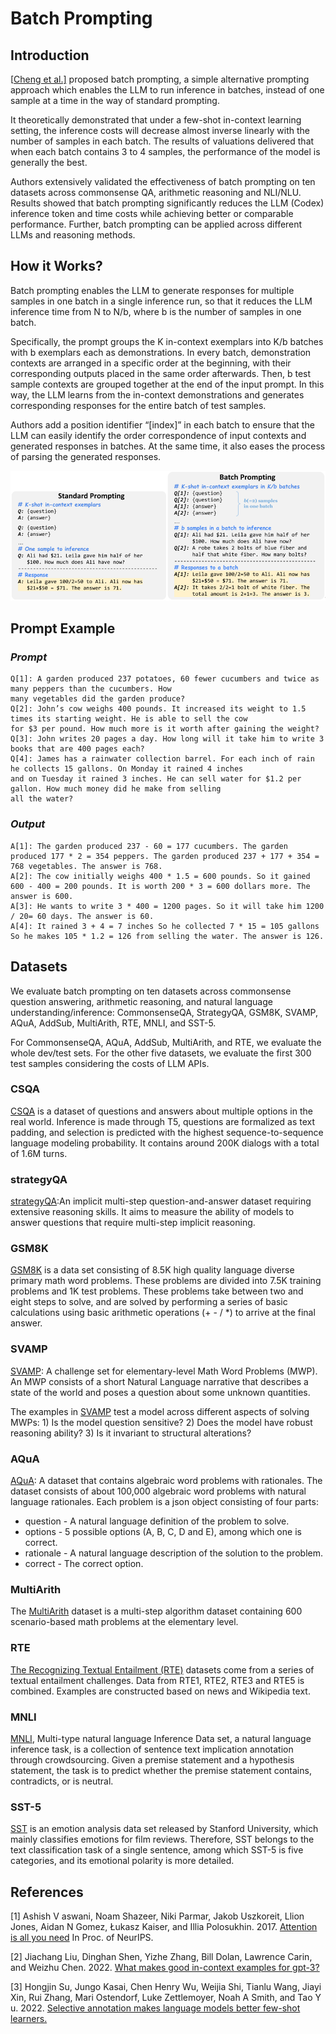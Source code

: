 # **Batch Prompting**

## Introduction

\[[Cheng et al.\]](https://arxiv.org/abs/2301.08721) proposed batch prompting, a simple alternative prompting approach which enables the LLM to run inference in batches, instead of one sample at a time in the way of standard prompting.

It theoretically demonstrated that under a few-shot in-context learning setting, the inference costs will decrease almost inverse linearly with the number of samples in each batch. The results of valuations delivered that when each batch contains 3 to 4 samples, the performance of the model is generally the best.

Authors extensively validated the effectiveness of batch prompting on ten datasets across commonsense QA, arithmetic reasoning and NLI/NLU. Results showed that batch prompting significantly reduces the LLM (Codex) inference token and time costs while achieving better or comparable performance. Further, batch prompting can be applied across different LLMs and reasoning methods.

## How it Works?

Batch prompting enables the LLM to generate responses for multiple samples in one batch in a single inference run, so that it reduces the LLM inference time from N to N/b, where b is the number of samples in one batch. 

Specifically, the prompt groups the K in-context exemplars into K/b batches with b exemplars each as demonstrations. In every batch, demonstration contexts are arranged in a specific order at the beginning, with their corresponding outputs placed in the same order afterwards. Then, b test sample contexts are grouped together at the end of the input prompt. In this way, the LLM learns from the in-context demonstrations and generates corresponding responses for the entire batch of test samples. 

Authors add a position identifier “\[index\]” in each batch to ensure that the LLM can easily identify the order correspondence of input contexts and generated responses in batches. At the same time, it also eases the process of parsing the generated responses.

![batch_img1.png](img/batch_img1.png)



## Prompt Example

### *Prompt*

```
Q[1]: A garden produced 237 potatoes, 60 fewer cucumbers and twice as many peppers than the cucumbers. How
many vegetables did the garden produce?
Q[2]: John’s cow weighs 400 pounds. It increased its weight to 1.5 times its starting weight. He is able to sell the cow
for $3 per pound. How much more is it worth after gaining the weight?
Q[3]: John writes 20 pages a day. How long will it take him to write 3 books that are 400 pages each?
Q[4]: James has a rainwater collection barrel. For each inch of rain he collects 15 gallons. On Monday it rained 4 inches
and on Tuesday it rained 3 inches. He can sell water for $1.2 per gallon. How much money did he make from selling
all the water?
```

### *Output* 

```
A[1]: The garden produced 237 - 60 = 177 cucumbers. The garden produced 177 * 2 = 354 peppers. The garden produced 237 + 177 + 354 = 768 vegetables. The answer is 768.
A[2]: The cow initially weighs 400 * 1.5 = 600 pounds. So it gained 600 - 400 = 200 pounds. It is worth 200 * 3 = 600 dollars more. The answer is 600.
A[3]: He wants to write 3 * 400 = 1200 pages. So it will take him 1200 / 20= 60 days. The answer is 60.
A[4]: It rained 3 + 4 = 7 inches So he collected 7 * 15 = 105 gallons So he makes 105 * 1.2 = 126 from selling the water. The answer is 126.
```

## Datasets

We evaluate batch prompting on ten datasets across commonsense question answering,
arithmetic reasoning, and natural language understanding/inference: CommonsenseQA, 
StrategyQA, GSM8K, SVAMP, AQuA, AddSub, MultiArith, RTE, MNLI, and SST-5.

For CommonsenseQA, AQuA, AddSub, MultiArith, and RTE, we evaluate the whole dev/test
sets. For the other five datasets, we evaluate the first 300 test samples considering the costs of LLM APIs.

### CSQA

[CSQA](https://www.huggingface.co/datasets/skrishna/CSQA_preprocessed) is a dataset of questions and answers about multiple options in the real world. Inference is made through T5, questions are formalized as text padding, and selection is predicted with the highest sequence-to-sequence language modeling probability. It contains around 200K dialogs with a total of 1.6M turns.

### strategyQA

[strategyQA](https://www.huggingface.co/datasets/wics/strategy-qa):An implicit multi-step question-and-answer dataset requiring extensive reasoning skills. It aims to measure the ability of models to answer questions that require multi-step implicit reasoning.

### GSM8K

[GSM8K](https://www.huggingface.co/datasets/gsm8k) is a data set consisting of 8.5K high quality language diverse primary math word problems. These problems are divided into 7.5K training problems and 1K test problems. These problems take between two and eight steps to solve, and are solved by performing a series of basic calculations using basic arithmetic operations (+ - / *) to arrive at the final answer.

### SVAMP

[SVAMP](https://www.huggingface.co/datasets/ChilleD/SVAMP): A challenge set for elementary-level Math Word Problems (MWP).  An MWP consists of a short Natural Language narrative that describes a state of the world and poses a question about some unknown quantities.

The examples in [SVAMP](https://www.huggingface.co/datasets/ChilleD/SVAMP) test a model across different aspects of solving MWPs: 1) Is the model question sensitive?  2) Does the model have robust reasoning ability?  3) Is it invariant to structural alterations?

### AQuA

[AQuA]((https://www.huggingface.co/datasets/aqua_rat)): A dataset that contains algebraic word problems with rationales.  The dataset consists of about 100,000 algebraic word problems with natural language rationales.  Each problem is a json object consisting of four parts:
* question - A natural language definition of the problem to solve.
* options - 5 possible options (A, B, C, D and E), among which one is correct.
* rationale - A natural language description of the solution to the problem.
* correct - The correct option.

### MultiArith

The [MultiArith](https://www.huggingface.co/datasets/ChilleD/MultiArith) dataset is a multi-step algorithm dataset containing 600 scenario-based math problems at the elementary level.

### RTE

[The Recognizing Textual Entailment (RTE)]((https://www.huggingface.co/datasets/SetFit/rte)) datasets come from a series of textual entailment challenges.  Data from RTE1, RTE2, RTE3 and RTE5 is combined.  Examples are constructed based on news and Wikipedia text.

### MNLI

[MNLI](https://www.huggingface.co/datasets/SetFit/mnli), Multi-type natural language Inference Data set, a natural language inference task, is a collection of sentence text implication annotation through crowdsourcing. Given a premise statement and a hypothesis statement, the task is to predict whether the premise statement contains, contradicts, or is neutral.

### SST-5

[SST]((https://www.huggingface.co/datasets/SetFit/sst5)) is an emotion analysis data set released by Stanford University, which mainly classifies emotions for film reviews. Therefore, SST belongs to the text classification task of a single sentence, among which SST-5 is five categories, and its emotional polarity is more detailed.

## References

\[1\] Ashish V aswani, Noam Shazeer, Niki Parmar, Jakob Uszkoreit, Llion Jones, Aidan N Gomez, Łukasz Kaiser, and Illia Polosukhin. 2017. [Attention is all you need](https://arxiv.org/abs/1706.03762) In Proc. of NeurIPS.

\[2\] Jiachang Liu, Dinghan Shen, Yizhe Zhang, Bill Dolan,
Lawrence Carin, and Weizhu Chen. 2022. [What makes good in-context examples for gpt-3?](https://arxiv.org/abs/2101.06804)

\[3\] Hongjin Su, Jungo Kasai, Chen Henry Wu, Weijia Shi,
Tianlu Wang, Jiayi Xin, Rui Zhang, Mari Ostendorf,
Luke Zettlemoyer, Noah A Smith, and Tao Y u. 2022.
[Selective annotation makes language models better few-shot learners.](https://arxiv.org/abs/2209.01975)
